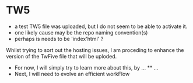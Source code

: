 # TW5
* a test TW5 file was uploaded, but I do not seem to be able to activate it.
* one likely cause may be the repo naming convention(s)
* perhaps is needs to be 'index'html' ?

Whilst trying to sort out the hosting issues, I am proceding to enhance the version of the TwFive file that will be uploded.
* For now, I will simply try to learn more about this, by ...
** ...
* Next, I will need to evolve an efficient workFlow

